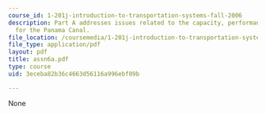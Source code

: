 ```yaml
---
course_id: 1-201j-introduction-to-transportation-systems-fall-2006
description: Part A addresses issues related to the capacity, performance, and demand
  for the Panama Canal.
file_location: /coursemedia/1-201j-introduction-to-transportation-systems-fall-2006/3eceba82b36c4663d56116a996ebf09b_assn6a.pdf
file_type: application/pdf
layout: pdf
title: assn6a.pdf
type: course
uid: 3eceba82b36c4663d56116a996ebf09b

---
```

None